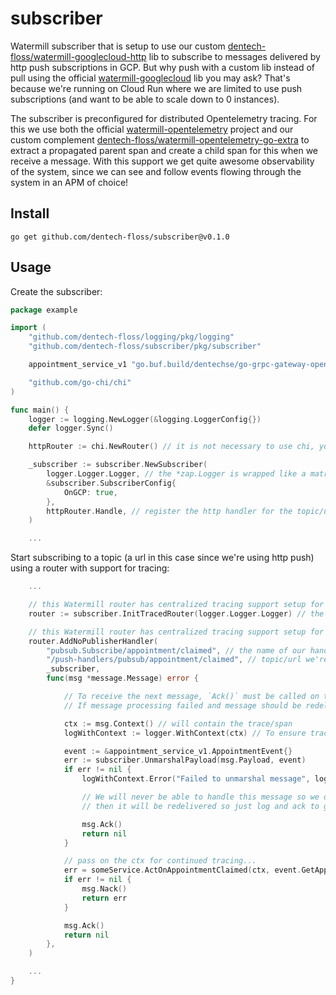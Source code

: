 # subscriber

Watermill subscriber that is setup to use our custom [dentech-floss/watermill-googlecloud-http](https://github.com/dentech-floss/watermill-googlecloud-http) lib to subscribe to messages delivered by http push subscriptions in GCP. But why push with a custom lib instead of pull using the official [watermill-googlecloud](https://github.com/ThreeDotsLabs/watermill-googlecloud) lib you may ask? That's because we're running on Cloud Run where we are limited to use push subscriptions (and want to be able to scale down to 0 instances).

The subscriber is preconfigured for distributed Opentelemetry tracing. For this we use both the official [watermill-opentelemetry](https://github.com/voi-oss/watermill-opentelemetry) project and our custom complement [dentech-floss/watermill-opentelemetry-go-extra](https://github.com/dentech-floss/watermill-opentelemetry-go-extra) to extract a propagated parent span and create a child span for this when we receive a message. With this support we get quite awesome observability of the system, since we can see and follow events flowing through the system in an APM of choice!

## Install

```
go get github.com/dentech-floss/subscriber@v0.1.0
```

## Usage

Create the subscriber:

```go
package example

import (
    "github.com/dentech-floss/logging/pkg/logging"
    "github.com/dentech-floss/subscriber/pkg/subscriber"

    appointment_service_v1 "go.buf.build/dentechse/go-grpc-gateway-openapiv2/dentechse/service-definitions/api/appointment/v1"

    "github.com/go-chi/chi"
)

func main() {
    logger := logging.NewLogger(&logging.LoggerConfig{})
    defer logger.Sync()

    httpRouter := chi.NewRouter() // it is not necessary to use chi, you can use your mux of choice

    _subscriber := subscriber.NewSubscriber(
        logger.Logger.Logger, // the *zap.Logger is wrapped like a matryoshka doll :)
        &subscriber.SubscriberConfig{
            OnGCP: true,
        },
        httpRouter.Handle, // register the http handler for the topic/url on chi
    )

    ...
```

Start subscribing to a topic (a url in this case since we're using http push) using a router with support for tracing:

```go
    ...

    // this Watermill router has centralized tracing support setup for us
    router := subscriber.InitTracedRouter(logger.Logger.Logger) // the *zap.Logger is wrapped like a matryoshka doll :)

    // this Watermill router has centralized tracing support setup for us
    router.AddNoPublisherHandler(
        "pubsub.Subscribe/appointment/claimed", // the name of our handler
        "/push-handlers/pubsub/appointment/claimed", // topic/url we're getting messages pushed to us on
        _subscriber,
        func(msg *message.Message) error {

            // To receive the next message, `Ack()` must be called on the received message.
            // If message processing failed and message should be redelivered `Nack()` should be called.

            ctx := msg.Context() // will contain the trace/span
            logWithContext := logger.WithContext(ctx) // To ensure trace information is part of the logs

            event := &appointment_service_v1.AppointmentEvent{}
            err := subscriber.UnmarshalPayload(msg.Payload, event)
            if err != nil {
                logWithContext.Error("Failed to unmarshal message", logging.ErrorField(err))

                // We will never be able to handle this message so we don't want to nack it because
                // then it will be redelivered so just log and ack to get rid of it instead.

                msg.Ack()
                return nil
            }

            // pass on the ctx for continued tracing...
            err = someService.ActOnAppointmentClaimed(ctx, event.GetAppointmentClaimed())
            if err != nil {
                msg.Nack()
                return err
            }

            msg.Ack()
            return nil
        },
    )

    ...
}
```